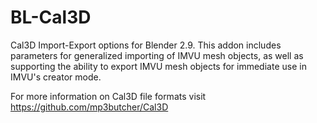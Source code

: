 # BL-Cal3D
Cal3D Import-Export options for Blender 2.9. This addon includes parameters for generalized importing of IMVU mesh objects, as well as supporting the ability to export IMVU mesh objects for immediate use in IMVU's creator mode.

For more information on Cal3D file formats visit https://github.com/mp3butcher/Cal3D
